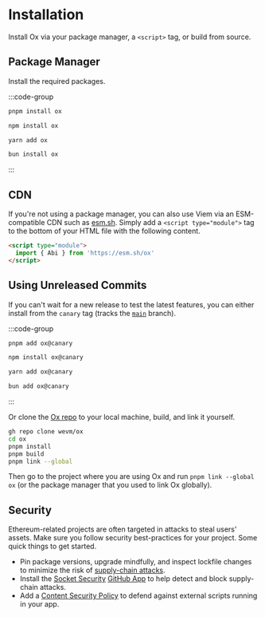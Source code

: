 # Installation

Install Ox via your package manager, a `<script>` tag, or build from source.

## Package Manager

Install the required packages.

:::code-group
```bash [pnpm]
pnpm install ox
```

```bash [npm]
npm install ox
```

```bash [yarn]
yarn add ox
```

```bash [bun]
bun install ox
```
:::

## CDN

If you're not using a package manager, you can also use Viem via an ESM-compatible CDN such as [esm.sh](https://esm.sh). Simply add a `<script type="module">` tag to the bottom of your HTML file with the following content.

```html
<script type="module">
  import { Abi } from 'https://esm.sh/ox'
</script>
```

## Using Unreleased Commits

If you can't wait for a new release to test the latest features, you can either install from the `canary` tag (tracks the [`main`](https://github.com/wevm/viem/tree/main) branch).

:::code-group
```bash [pnpm]
pnpm add ox@canary
```

```bash [npm]
npm install ox@canary
```

```bash [yarn]
yarn add ox@canary
```

```bash [bun]
bun add ox@canary
```
:::

Or clone the [Ox repo](https://github.com/wevm/ox) to your local machine, build, and link it yourself.

```bash
gh repo clone wevm/ox
cd ox
pnpm install
pnpm build
pnpm link --global
```

Then go to the project where you are using Ox and run `pnpm link --global ox` (or the package manager that you used to link Ox globally).

## Security

Ethereum-related projects are often targeted in attacks to steal users' assets. Make sure you follow security best-practices for your project. Some quick things to get started.

- Pin package versions, upgrade mindfully, and inspect lockfile changes to minimize the risk of [supply-chain attacks](https://nodejs.org/en/guides/security/#supply-chain-attacks).
- Install the [Socket Security](https://socket.dev) [GitHub App](https://github.com/apps/socket-security) to help detect and block supply-chain attacks.
- Add a [Content Security Policy](https://cheatsheetseries.owasp.org/cheatsheets/Content_Security_Policy_Cheat_Sheet.html) to defend against external scripts running in your app.


